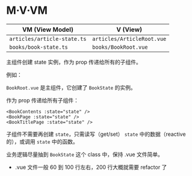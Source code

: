 # M·V·VM

| VM (View Model)             | V (View)                    |
|-----------------------------|----------------------------|
| `articles/article-state.ts` | `articles/ArticleRoot.vue` |
| `books/book-state.ts`       | `books/BookRoot.vue`       |

主组件创建 state 实例，作为 prop 传递给所有的子组件。

例如：

`BookRoot.vue` 是主组件，它创建了 `BookState` 的实例。

作为 prop 传递给所有子组件：

```
<BookContents :state="state" />
<BookPage :state="state" />
<BookTitlePage :state="state" />
```

子组件不需要再创建 `state`，只需读写（get/set） `state` 中的数据（reactive 的），或调用 `state` 中的函数。

业务逻辑尽量抽到 `BookState` 这个 class 中，保持 .vue 文件简单。

- .vue 文件一般 60 到 100 行左右，200 行大概就需要 refactor 了
